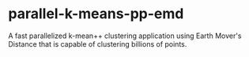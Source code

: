 # parallel-k-means-pp-emd
A fast parallelized k-mean++ clustering application using Earth Mover's Distance that is capable of clustering billions of points.
